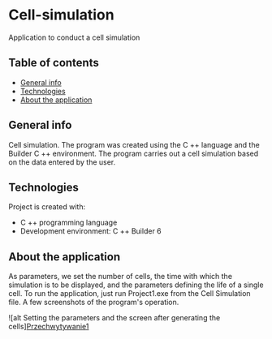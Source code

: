 # Cell-simulation
Application to conduct a cell simulation 

## Table of contents
* [General info](#general-info)
* [Technologies](#technologies)
* [About the application](#about)

## General info
Cell simulation. The program was created using the C ++ language and the Builder C ++ environment.
The program carries out a cell simulation based on the data entered by the user.

## Technologies
Project is created with:
* C ++ programming language
* Development environment: C ++ Builder 6
	
## About the application
As parameters, we set the number of cells, the time with which the simulation is to be displayed, and the parameters defining the life of a single cell. To run the application, just run Project1.exe from the Cell Simulation file.
A few screenshots of the program's operation.

![alt Setting the parameters and the screen after generating the cells][Przechwytywanie1](https://user-images.githubusercontent.com/83333798/193419642-d843f863-5766-4dee-bde7-f5cb05ef5614.PNG)

